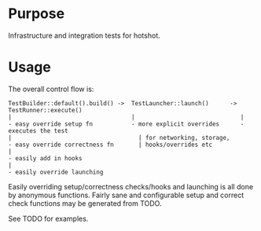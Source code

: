 # Purpose

Infrastructure and integration tests for hotshot.

# Usage

The overall control flow is:

```
TestBuilder::default().build() ->  TestLauncher::launch()      -> TestRunner::execute()
|                                  |                              |
- easy override setup fn           - more explicit overrides      - executes the test
|                                    | for networking, storage,
- easy override correctness fn       | hooks/overrides etc
|
- easily add in hooks
|
- easily override launching
```

Easily overriding setup/correctness checks/hooks and launching is all done by anonymous functions. Fairly sane and configurable setup and correct check functions may be generated from  TODO.

See TODO for examples.
